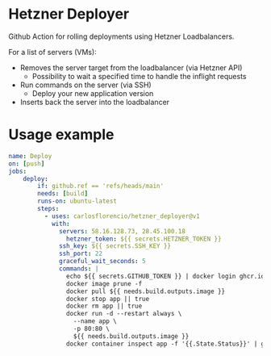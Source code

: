# Hetzner Deployer

Github Action for rolling deployments using Hetzner Loadbalancers. 

For a list of servers (VMs):
- Removes the server target from the loadbalancer (via Hetzner API)
  - Possibility to wait a specified time to handle the inflight requests
- Run commands on the server (via SSH)
  - Deploy your new application version
- Inserts back the server into the loadbalancer

# Usage example

```yml
name: Deploy
on: [push]
jobs:
    deploy:
        if: github.ref == 'refs/heads/main'
        needs: [build]
        runs-on: ubuntu-latest
        steps:
          - uses: carlosflorencio/hetzner_deployer@v1
            with:
              servers: 58.16.128.73, 28.45.100.18
                hetzner_token: ${{ secrets.HETZNER_TOKEN }}
              ssh_key: ${{ secrets.SSH_KEY }}
              ssh_port: 22
              graceful_wait_seconds: 5
              commands: |
                echo ${{ secrets.GITHUB_TOKEN }} | docker login ghcr.io -u ${{ github.actor }} --password-stdin
                docker image prune -f
                docker pull ${{ needs.build.outputs.image }}
                docker stop app || true
                docker rm app || true
                docker run -d --restart always \
                  --name app \
                  -p 80:80 \
                  ${{ needs.build.outputs.image }}
                docker container inspect app -f '{{.State.Status}}' | grep -i running
```
